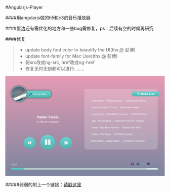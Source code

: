 #Angularjs-Player

####用angularjs做的h5和c3的音乐播放器

####里边还有需优化的地方和一些bug需修复，ps：后续有空的时候再研究

####修复
>- update body font color to beautify the UI(thx,@ 彭博)
>- update font-family for Mac User(thx,@ 彭博)
>- 将src改成ng-src, href改成ng-href
>- 修复无时无刻都可以进行........



![demo.jpg](demo.jpg)

#####弱弱的附上一个链接：[请戳这里](http://www.uselessblog.cn/JQM-me/player/)

